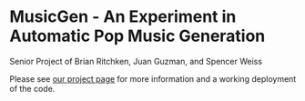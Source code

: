 MusicGen - An Experiment in Automatic Pop Music Generation
==============

Senior Project of Brian Ritchken, Juan Guzman, and Spencer Weiss

Please see [our project page](ec2-54-214-48-28.us-west-2.compute.amazonaws.com) for more information and a working deployment of the code.
